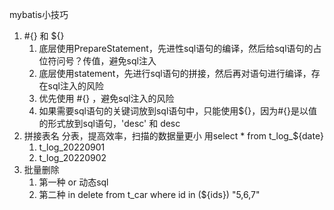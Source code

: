 mybatis小技巧

1. #{} 和 ${}
   1. 底层使用PrepareStatement，先进性sql语句的编译，然后给sql语句的占位符问号？传值，避免sql注入
   2. 底层使用statement，先进行sql语句的拼接，然后再对语句进行编译，存在sql注入的风险
   3. 优先使用 #{} ，避免sql注入的风险
   4. 如果需要sql语句的关键词放到sql语句中，只能使用${}，因为#{}是以值的形式放到sql语句，'desc' 和 desc
2. 拼接表名    分表，提高效率，扫描的数据量更小   用select * from t_log_${date}
   1. t_log_20220901
   2. t_log_20220902
3. 批量删除
   1. 第一种 or  动态sql
   2. 第二种 in  delete from t_car where id in (${ids})    "5,6,7"